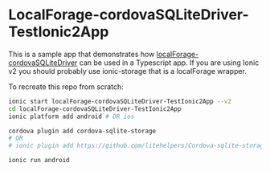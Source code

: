 LocalForage-cordovaSQLiteDriver-TestIonic2App
=============================================

This is a sample app that demonstrates how [localForage-cordovaSQLiteDriver](https://github.com/thgreasi/localForage-cordovaSQLiteDriver) can be used in a Typescript app. If you are using Ionic v2 you should probably use ionic-storage that is a localForage wrapper.

To recreate this repo from scratch:

```bash
ionic start localForage-cordovaSQLiteDriver-TestIonic2App --v2
cd localForage-cordovaSQLiteDriver-TestIonic2App
ionic platform add android # OR ios

cordova plugin add cordova-sqlite-storage
# OR
# ionic plugin add https://github.com/litehelpers/Cordova-sqlite-storage.git

ionic run android
```
